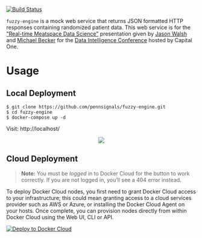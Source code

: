 [![Build Status](https://img.shields.io/travis/pennsignals/fuzzy-engine.svg?style=flat-square)](https://travis-ci.org/pennsignals/fuzzy-engine)

`fuzzy-engine` is a mock web service that returns JSON formatted HTTP responses containing randomized patient data. This web service is for the ["Real-time Meatspace Data Science"](https://github.com/pennsignals/data-intelligence) presentation given by [Jason Walsh](https://github.com/rightlag) and [Michael Becker](https://github.com/mdbecker) for the [Data Intelligence Conference](http://data-intelligence.ai/) hosted by Capital One.

# Usage

## Local Deployment

    $ git clone https://github.com/pennsignals/fuzzy-engine.git
    $ cd fuzzy-engine
    $ docker-compose up -d

Visit: http://localhost/

<p align="center">
  <img src="https://user-images.githubusercontent.com/2184329/27520384-ad1f3736-59d8-11e7-9c60-c1e41a3ddbd3.png">
</p>

## Cloud Deployment

> **Note:** You must be *logged* in to Docker Cloud for the button to work correctly. If you are not logged in, you’ll see a 404 error instead.

To deploy Docker Cloud nodes, you first need to grant Docker Cloud access to your infrastructure; this could mean granting access to a cloud services provider such as AWS or Azure, or installing the Docker Cloud Agent on your hosts. Once complete, you can provision nodes directly from within Docker Cloud using the Web UI, CLI or API.

[![Deploy to Docker Cloud](https://files.cloud.docker.com/images/deploy-to-dockercloud.svg)](https://cloud.docker.com/stack/deploy/)
